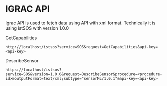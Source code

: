 # IGRAC API

Igrac API is used to fetch data using API with xml format.
Technically it is using istSOS with version 1.0.0

GetCapabilities
```
http://localhost/istsos?service=SOS&request=GetCapabilities&api-key=<api-key>
```


DescribeSensor
```
https://localhost/istsos?service=SOS&version=1.0.0&request=DescribeSensor&procedure=<procedure-id>&outputFormat=text/xml;subtype="sensorML/1.0.1"&api-key=<api-key>
```